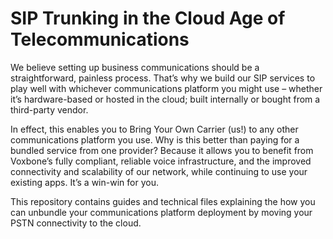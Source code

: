 # SIP Trunking in the Cloud Age of Telecommunications

We believe setting up business communications should be a straightforward, painless process. That’s why we build our SIP services to play well with whichever communications platform you might use – whether it’s hardware-based or hosted in the cloud; built internally or bought from a third-party vendor.

In effect, this enables you to Bring Your Own Carrier (us!) to any other communications platform you use. Why is this better than paying for a bundled service from one provider? Because it allows you to benefit from Voxbone’s fully compliant, reliable voice infrastructure, and the improved connectivity and scalability of our network, while continuing to use your existing apps. It’s a win-win for you.

This repository contains guides and technical files explaining the how you can unbundle your communications platform deployment by moving your PSTN connectivity to the cloud. 
